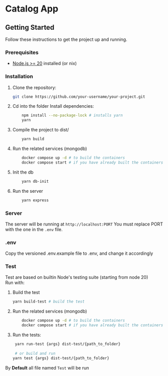 # Catalog App

## Getting Started

Follow these instructions to get the project up and running.

### Prerequisites

- [Node.js >= 20](https://nodejs.org/) installed (or nix)
### Installation

1. Clone the repository:

   ```bash
   git clone https://github.com/your-username/your-project.git 
   ```
2. Cd into the folder
    Install dependencies:
    ```bash
        npm install --no-package-lock # installs yarn
        yarn
    ```
3. Compile the project to dist/
    ```bash
        yarn build
    ```
4. Run the related services (mongodb)
    ```bash
        docker compose up -d # to build the containers
        docker compose start # if you have already built the containers
    ```

5. Init the db
    ```bash
        yarn db-init
    ```

6. Run the server
    ```bash
        yarn express
    ```
### Server
The server will be running at `http://localhost:PORT`
You must replace PORT with the one in the `.env` file.

### .env
Copy the versioned .env.example file to .env, and change it accordingly

### Test
Test are based on builtin Node's testing suite (starting from node 20) <br>
Run with:
1. Build the test
    ```bash
    yarn build-test # build the test
    ```
2. Run the related services (mongodb)
    ```bash
        docker compose up -d # to build the containers
        docker compose start # if you have already built the containers
    ```
3. Run the tests:
    ```bash
     yarn run-test {args} dist-test/{path_to_folder}
     
     # or build and run
    yarn test {args} dist-test/{path_to_folder}
    ```
By **Default** all file named `Test` will be run
